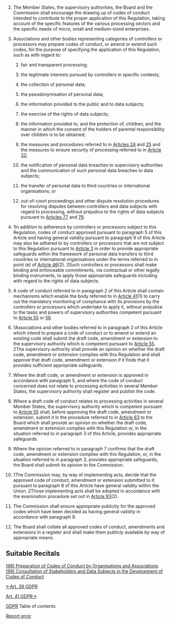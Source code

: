 


2. The Member States, the supervisory authorities, the Board and the Commission shall encourage the drawing up of codes of conduct intended to contribute to the proper application of this Regulation, taking account of the specific features of the various processing sectors and the specific needs of micro, small and medium-sized enterprises.

4. Associations and other bodies representing categories of controllers or processors may prepare codes of conduct, or amend or extend such codes, for the purpose of specifying the application of this Regulation, such as with regard to:

	
	2. fair and transparent processing;
	
	4. the legitimate interests pursued by controllers in specific contexts;
	
	6. the collection of personal data;
	
	8. the pseudonymisation of personal data;
	
	10. the information provided to the public and to data subjects;
	
	12. the exercise of the rights of data subjects;
	
	14. the information provided to, and the protection of, children, and the manner in which the consent of the holders of parental responsibility over children is to be obtained;
	
	16. the measures and procedures referred to in [Articles 24](https://gdpr-info.eu/art-24-gdpr/) and [25](https://gdpr-info.eu/art-25-gdpr/) and the measures to ensure security of processing referred to in [Article 32](https://gdpr-info.eu/art-32-gdpr/);
	
	18. the notification of personal data breaches to supervisory authorities and the communication of such personal data breaches to data subjects;
	
	20. the transfer of personal data to third countries or international organisations; or
	
	22. out-of-court proceedings and other dispute resolution procedures for resolving disputes between controllers and data subjects with regard to processing, without prejudice to the rights of data subjects pursuant to [Articles 77](https://gdpr-info.eu/art-77-gdpr/) and [79](https://gdpr-info.eu/art-79-gdpr/).


6. 1In addition to adherence by controllers or processors subject to this Regulation, codes of conduct approved pursuant to paragraph 5 of this Article and having general validity pursuant to paragraph 9 of this Article may also be adhered to by controllers or processors that are not subject to this Regulation pursuant to [Article 3](https://gdpr-info.eu/art-3-gdpr/) in order to provide appropriate safeguards within the framework of personal data transfers to third countries or international organisations under the terms referred to in point (e) of [Article 46](https://gdpr-info.eu/art-46-gdpr/)(2). 2Such controllers or processors shall make binding and enforceable commitments, via contractual or other legally binding instruments, to apply those appropriate safeguards including with regard to the rights of data subjects.

8. A code of conduct referred to in paragraph 2 of this Article shall contain mechanisms which enable the body referred to in [Article 41](https://gdpr-info.eu/art-41-gdpr/)(1) to carry out the mandatory monitoring of compliance with its provisions by the controllers or processors which undertake to apply it, without prejudice to the tasks and powers of supervisory authorities competent pursuant to [Article 55](https://gdpr-info.eu/art-55-gdpr/) or [56](https://gdpr-info.eu/art-56-gdpr/).

10. 1Associations and other bodies referred to in paragraph 2 of this Article which intend to prepare a code of conduct or to amend or extend an existing code shall submit the draft code, amendment or extension to the supervisory authority which is competent pursuant to [Article 55](https://gdpr-info.eu/art-55-gdpr/). 2The supervisory authority shall provide an opinion on whether the draft code, amendment or extension complies with this Regulation and shall approve that draft code, amendment or extension if it finds that it provides sufficient appropriate safeguards.

12. Where the draft code, or amendment or extension is approved in accordance with paragraph 5, and where the code of conduct concerned does not relate to processing activities in several Member States, the supervisory authority shall register and publish the code.

14. Where a draft code of conduct relates to processing activities in several Member States, the supervisory authority which is competent pursuant to [Article 55](https://gdpr-info.eu/art-55-gdpr/) shall, before approving the draft code, amendment or extension, submit it in the procedure referred to in [Article 63](https://gdpr-info.eu/art-63-gdpr/) to the Board which shall provide an opinion on whether the draft code, amendment or extension complies with this Regulation or, in the situation referred to in paragraph 3 of this Article, provides appropriate safeguards.

16. Where the opinion referred to in paragraph 7 confirms that the draft code, amendment or extension complies with this Regulation, or, in the situation referred to in paragraph 3, provides appropriate safeguards, the Board shall submit its opinion to the Commission.

18. 1The Commission may, by way of implementing acts, decide that the approved code of conduct, amendment or extension submitted to it pursuant to paragraph 8 of this Article have general validity within the Union. 2Those implementing acts shall be adopted in accordance with the examination procedure set out in [Article 93](https://gdpr-info.eu/art-93-gdpr/)(2).

20. The Commission shall ensure appropriate publicity for the approved codes which have been decided as having general validity in accordance with paragraph 9.

22. The Board shall collate all approved codes of conduct, amendments and extensions in a register and shall make them publicly available by way of appropriate means.




## Suitable Recitals



[(98) Preparation of Codes of Conduct by Organisations and Associations](https://gdpr-info.eu/recitals/no-98/)
[(99) Consultation of Stakeholders and Data Subjects in the Development of Codes of Conduct](https://gdpr-info.eu/recitals/no-99/)




[←Art. 39 GDPR](https://gdpr-info.eu/art-39-gdpr/ "Art. 39 GDPR - Tasks of the data protection officer")


[Art. 41 GDPR→](https://gdpr-info.eu/art-41-gdpr/ "Art. 41 GDPR - Monitoring of approved codes of conduct")



[GDPR](https://gdpr-info.eu)
Table of contents


[Report error](https://gdpr-info.eu/gf/?TB_iframe=true&height=306 "Your message")

